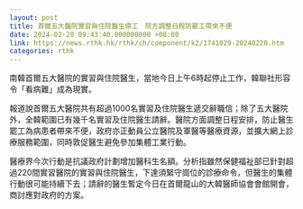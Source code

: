 ```yaml
---
layout: post
title: 首爾五大醫院實習與住院醫生停工　院方調整日程防罷工帶來不便
date: 2024-02-20 09:43:40.000000000 +08:00
link: https://news.rthk.hk/rthk/ch/component/k2/1741029-20240220.htm
categories: rthk
---
```


南韓首爾五大醫院的實習與住院醫生，當地今日上午6時起停止工作，韓聯社形容令「看病難」成為現實。

報道說首爾五大醫院共有超過1000名實習及住院醫生遞交辭職信；除了五大醫院外，全韓範圍已有幾千名實習及住院醫生請辭。醫院方面調整日程安排，防止醫生罷工為病患者帶來不便，政府亦正動員公立醫院及軍醫等醫療資源，並擴大網上診療服務範圍，同時敦促醫生避免參加集體工業行動。

醫療界今次行動是抗議政府計劃增加醫科生名額。分析指雖然保健福祉部已針對超過220間實習醫院的實習與住院醫生，下達須緊守崗位的診療命令，但醫生的集體行動很可能持續下去；請辭的醫生暫定今日在首爾龍山的大韓醫師協會會館開會，商討應對政府的方案。

